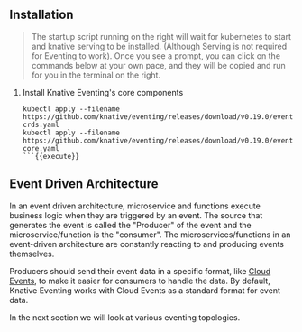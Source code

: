 ## Installation
> The startup script running on the right will wait for kubernetes to start and knative serving to be installed. (Although Serving is not required for Eventing to work).
> Once you see a prompt, you can click on the commands below at your own pace, and they will be copied and run for you in the terminal on the right.

1. Install Knative Eventing's core components
    ```
    kubectl apply --filename https://github.com/knative/eventing/releases/download/v0.19.0/eventing-crds.yaml
    kubectl apply --filename https://github.com/knative/eventing/releases/download/v0.19.0/eventing-core.yaml
    ```{{execute}}

## Event Driven Architecture
In an event driven architecture, microservice and functions execute business logic when they are triggered by an event.
The source that generates the event is called the "Producer" of the event and the microservice/function is the "consumer".
The microservices/functions in an event-driven architecture are constantly reacting to and producing events themselves.

Producers should send their event data in a specific format, like [Cloud Events](https://cloudevents.io/), to make it easier
for consumers to handle the data. By default, Knative Eventing works with Cloud Events as a standard format for event data.

In the next section we will look at various eventing topologies.
